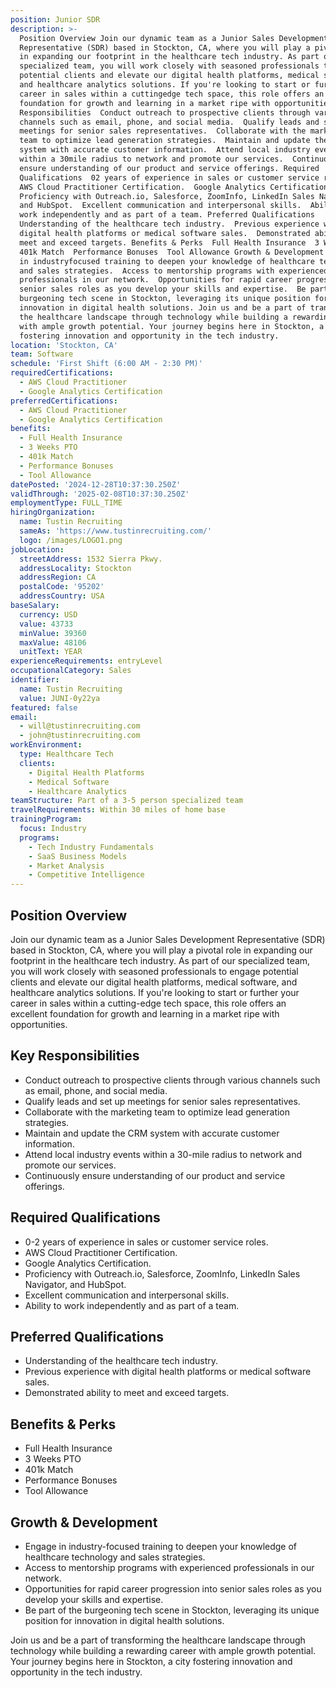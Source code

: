```yaml
---
position: Junior SDR
description: >-
  Position Overview Join our dynamic team as a Junior Sales Development
  Representative (SDR) based in Stockton, CA, where you will play a pivotal role
  in expanding our footprint in the healthcare tech industry. As part of our
  specialized team, you will work closely with seasoned professionals to engage
  potential clients and elevate our digital health platforms, medical software,
  and healthcare analytics solutions. If you're looking to start or further your
  career in sales within a cuttingedge tech space, this role offers an excellent
  foundation for growth and learning in a market ripe with opportunities. Key
  Responsibilities  Conduct outreach to prospective clients through various
  channels such as email, phone, and social media.  Qualify leads and set up
  meetings for senior sales representatives.  Collaborate with the marketing
  team to optimize lead generation strategies.  Maintain and update the CRM
  system with accurate customer information.  Attend local industry events
  within a 30mile radius to network and promote our services.  Continuously
  ensure understanding of our product and service offerings. Required
  Qualifications  02 years of experience in sales or customer service roles. 
  AWS Cloud Practitioner Certification.  Google Analytics Certification. 
  Proficiency with Outreach.io, Salesforce, ZoomInfo, LinkedIn Sales Navigator,
  and HubSpot.  Excellent communication and interpersonal skills.  Ability to
  work independently and as part of a team. Preferred Qualifications 
  Understanding of the healthcare tech industry.  Previous experience with
  digital health platforms or medical software sales.  Demonstrated ability to
  meet and exceed targets. Benefits & Perks  Full Health Insurance  3 Weeks PTO 
  401k Match  Performance Bonuses  Tool Allowance Growth & Development  Engage
  in industryfocused training to deepen your knowledge of healthcare technology
  and sales strategies.  Access to mentorship programs with experienced
  professionals in our network.  Opportunities for rapid career progression into
  senior sales roles as you develop your skills and expertise.  Be part of the
  burgeoning tech scene in Stockton, leveraging its unique position for
  innovation in digital health solutions. Join us and be a part of transforming
  the healthcare landscape through technology while building a rewarding career
  with ample growth potential. Your journey begins here in Stockton, a city
  fostering innovation and opportunity in the tech industry.
location: 'Stockton, CA'
team: Software
schedule: 'First Shift (6:00 AM - 2:30 PM)'
requiredCertifications:
  - AWS Cloud Practitioner
  - Google Analytics Certification
preferredCertifications:
  - AWS Cloud Practitioner
  - Google Analytics Certification
benefits:
  - Full Health Insurance
  - 3 Weeks PTO
  - 401k Match
  - Performance Bonuses
  - Tool Allowance
datePosted: '2024-12-28T10:37:30.250Z'
validThrough: '2025-02-08T10:37:30.250Z'
employmentType: FULL_TIME
hiringOrganization:
  name: Tustin Recruiting
  sameAs: 'https://www.tustinrecruiting.com/'
  logo: /images/LOGO1.png
jobLocation:
  streetAddress: 1532 Sierra Pkwy.
  addressLocality: Stockton
  addressRegion: CA
  postalCode: '95202'
  addressCountry: USA
baseSalary:
  currency: USD
  value: 43733
  minValue: 39360
  maxValue: 48106
  unitText: YEAR
experienceRequirements: entryLevel
occupationalCategory: Sales
identifier:
  name: Tustin Recruiting
  value: JUNI-0y22ya
featured: false
email:
  - will@tustinrecruiting.com
  - john@tustinrecruiting.com
workEnvironment:
  type: Healthcare Tech
  clients:
    - Digital Health Platforms
    - Medical Software
    - Healthcare Analytics
teamStructure: Part of a 3-5 person specialized team
travelRequirements: Within 30 miles of home base
trainingProgram:
  focus: Industry
  programs:
    - Tech Industry Fundamentals
    - SaaS Business Models
    - Market Analysis
    - Competitive Intelligence
---
```




## Position Overview

Join our dynamic team as a Junior Sales Development Representative (SDR) based in Stockton, CA, where you will play a pivotal role in expanding our footprint in the healthcare tech industry. As part of our specialized team, you will work closely with seasoned professionals to engage potential clients and elevate our digital health platforms, medical software, and healthcare analytics solutions. If you're looking to start or further your career in sales within a cutting-edge tech space, this role offers an excellent foundation for growth and learning in a market ripe with opportunities.

## Key Responsibilities

- Conduct outreach to prospective clients through various channels such as email, phone, and social media.
- Qualify leads and set up meetings for senior sales representatives.
- Collaborate with the marketing team to optimize lead generation strategies.
- Maintain and update the CRM system with accurate customer information.
- Attend local industry events within a 30-mile radius to network and promote our services.
- Continuously ensure understanding of our product and service offerings.

## Required Qualifications

- 0-2 years of experience in sales or customer service roles.
- AWS Cloud Practitioner Certification.
- Google Analytics Certification.
- Proficiency with Outreach.io, Salesforce, ZoomInfo, LinkedIn Sales Navigator, and HubSpot.
- Excellent communication and interpersonal skills.
- Ability to work independently and as part of a team.

## Preferred Qualifications

- Understanding of the healthcare tech industry.
- Previous experience with digital health platforms or medical software sales.
- Demonstrated ability to meet and exceed targets.

## Benefits & Perks

- Full Health Insurance
- 3 Weeks PTO
- 401k Match
- Performance Bonuses
- Tool Allowance

## Growth & Development

- Engage in industry-focused training to deepen your knowledge of healthcare technology and sales strategies.
- Access to mentorship programs with experienced professionals in our network.
- Opportunities for rapid career progression into senior sales roles as you develop your skills and expertise.
- Be part of the burgeoning tech scene in Stockton, leveraging its unique position for innovation in digital health solutions.

Join us and be a part of transforming the healthcare landscape through technology while building a rewarding career with ample growth potential. Your journey begins here in Stockton, a city fostering innovation and opportunity in the tech industry.
